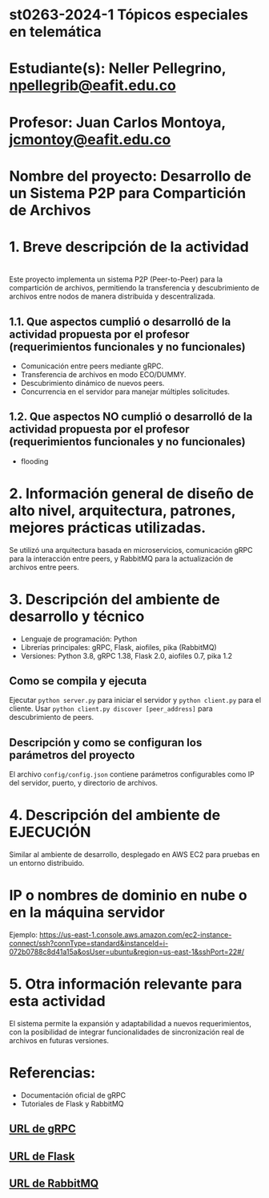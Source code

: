 # st0263-2024-1 Tópicos especiales en telemática 
#
# Estudiante(s): Neller Pellegrino, npellegrib@eafit.edu.co
#
# Profesor: Juan Carlos Montoya, jcmontoy@eafit.edu.co
#
# Nombre del proyecto: Desarrollo de un Sistema P2P para Compartición de Archivos
#
# 1. Breve descripción de la actividad
#
Este proyecto implementa un sistema P2P (Peer-to-Peer) para la compartición de archivos, permitiendo la transferencia y descubrimiento de archivos entre nodos de manera distribuida y descentralizada.
## 1.1. Que aspectos cumplió o desarrolló de la actividad propuesta por el profesor (requerimientos funcionales y no funcionales)
- Comunicación entre peers mediante gRPC.
- Transferencia de archivos en modo ECO/DUMMY.
- Descubrimiento dinámico de nuevos peers.
- Concurrencia en el servidor para manejar múltiples solicitudes.

## 1.2. Que aspectos NO cumplió o desarrolló de la actividad propuesta por el profesor (requerimientos funcionales y no funcionales)
- flooding

# 2. Información general de diseño de alto nivel, arquitectura, patrones, mejores prácticas utilizadas.
Se utilizó una arquitectura basada en microservicios, comunicación gRPC para la interacción entre peers, y RabbitMQ para la actualización de archivos entre peers.

# 3. Descripción del ambiente de desarrollo y técnico
- Lenguaje de programación: Python
- Librerías principales: gRPC, Flask, aiofiles, pika (RabbitMQ)
- Versiones: Python 3.8, gRPC 1.38, Flask 2.0, aiofiles 0.7, pika 1.2

## Como se compila y ejecuta
Ejecutar `python server.py` para iniciar el servidor y `python client.py` para el cliente. Usar `python client.py discover [peer_address]` para descubrimiento de peers.

## Descripción y como se configuran los parámetros del proyecto
El archivo `config/config.json` contiene parámetros configurables como IP del servidor, puerto, y directorio de archivos.

# 4. Descripción del ambiente de EJECUCIÓN
Similar al ambiente de desarrollo, desplegado en AWS EC2 para pruebas en un entorno distribuido.

# IP o nombres de dominio en nube o en la máquina servidor
Ejemplo: https://us-east-1.console.aws.amazon.com/ec2-instance-connect/ssh?connType=standard&instanceId=i-072b0788c8d41a15a&osUser=ubuntu&region=us-east-1&sshPort=22#/

# 5. Otra información relevante para esta actividad
El sistema permite la expansión y adaptabilidad a nuevos requerimientos, con la posibilidad de integrar funcionalidades de sincronización real de archivos en futuras versiones.

# Referencias:
- Documentación oficial de gRPC
- Tutoriales de Flask y RabbitMQ
## [URL de gRPC](https://grpc.io/docs/)
## [URL de Flask](https://flask.palletsprojects.com/en/2.0.x/)
## [URL de RabbitMQ](https://www.rabbitmq.com/documentation.html)
